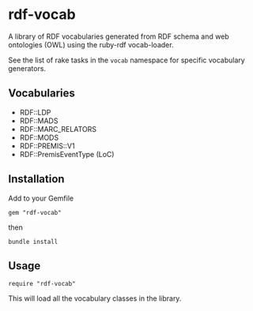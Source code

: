 rdf-vocab
=========

A library of RDF vocabularies generated from RDF schema and web ontologies (OWL) using the ruby-rdf vocab-loader.

See the list of rake tasks in the `vocab` namespace for specific vocabulary generators.

## Vocabularies

- RDF::LDP
- RDF::MADS
- RDF::MARC_RELATORS
- RDF::MODS
- RDF::PREMIS::V1
- RDF::PremisEventType (LoC)

## Installation

Add to your Gemfile

    gem "rdf-vocab"

then

    bundle install
    
## Usage

    require "rdf-vocab"
    
This will load all the vocabulary classes in the library.
